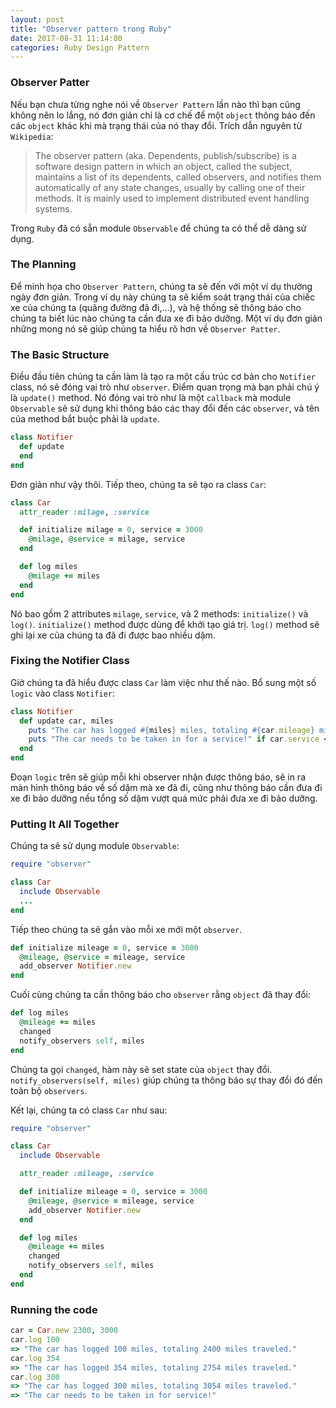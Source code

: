 ```yaml
---
layout: post
title: "Observer pattern trong Ruby"
date: 2017-08-31 11:14:00
categories: Ruby Design Pattern
---
```


### Observer Patter

Nếu bạn chưa từng nghe nói về `Observer Pattern` lần nào thì bạn cũng không nên lo lắng, nó đơn giản chỉ là cơ chế để một `object` thông báo đến các `object` khác khi mà trạng thái của nó thay đổi. Trích dẫn nguyên từ `Wikipedia`:

> The observer pattern (aka. Dependents, publish/subscribe) is a software design pattern in which an object, called the subject, maintains a list of its dependents, called observers, and notifies them automatically of any state changes, usually by calling one of their methods. It is mainly used to implement distributed event handling systems.

Trong `Ruby` đã có sẵn module `Observable` để chúng ta có thể dễ dàng sử dụng.

### The Planning

Để minh họa cho `Observer Pattern`, chúng ta sẽ đến với một ví dụ thường ngày đơn giản. Trong ví dụ này chúng ta sẽ kiểm soát trạng thái của chiếc xe của chúng ta (quãng đường đã đi,...), và hệ thống sẽ thông báo cho chúng ta biết lúc nào chúng ta cần đưa xe đi bảo dưỡng.
Một ví dụ đơn giản những mong nó sẽ giúp chúng ta hiểu rõ hơn về `Observer Patter`.

### The Basic Structure

Điều đầu tiên chúng ta cần làm là tạo ra một cấu trúc cơ bản cho `Notifier` class, nó sẽ đóng vai trò như `observer`. Điểm quan trọng mà bạn phải chú ý là `update()` method. Nó đóng vai trò như là một `callback` mà module `Observable` sẽ sử dụng khi thông báo các thay đổi đến các `observer`, và tên của method bắt buộc phải là `update`.

```ruby
class Notifier
  def update
  end
end
```

Đơn giản như vậy thôi. Tiếp theo, chúng ta sẽ tạo ra class `Car`:
```ruby
class Car
  attr_reader :milage, :service

  def initialize milage = 0, service = 3000
    @milage, @service = milage, service
  end

  def log miles
    @milage += miles
  end
end
```

Nó bao gồm 2 attributes `milage`, `service`, và 2 methods: `initialize()` và `log()`. `initialize()` method được dùng để khởi tạo giá trị. `log()` method sẽ ghi lại xe của chúng ta đã đi được bao nhiều dặm.

### Fixing the Notifier Class

Giờ chúng ta đã hiểu được class `Car` làm việc như thế nào. Bổ sung một số `logic` vào class `Notifier`:

```ruby
class Notifier
  def update car, miles
    puts "The car has logged #{miles} miles, totaling #{car.mileage} miles traveled."
    puts "The car needs to be taken in for a service!" if car.service <= car.mileage
  end
end
```

Đoạn `logic` trên sẽ giúp mỗi khi observer nhận được thông báo, sẽ in ra màn hình thông báo về số dặm mà xe đã đi, cũng như thông báo cần đưa đi xe đi bảo dưỡng nếu tổng số dặm vượt quá mức phải đưa xe đi bảo dưỡng.

### Putting It All Together

Chúng ta sẽ sử dụng module `Observable`:

```ruby
require "observer"

class Car
  include Observable
  ...
end
```

Tiếp theo chúng ta sẽ gắn vào mỗi xe mới một `observer`.

```ruby
def initialize mileage = 0, service = 3000
  @mileage, @service = mileage, service
  add_observer Notifier.new
end  
```

Cuối cùng chúng ta cần thông báo cho `observer` rằng `object` đã thay đổi:

```ruby
def log miles
  @mileage += miles
  changed
  notify_observers self, miles
end
```

Chúng ta gọi `changed`, hàm này sẽ set state của `object` thay đổi.
`notify_observers(self, miles)` giúp chúng ta thông báo sự thay đổi đó đến toàn bộ `observers`.

Kết lại, chúng ta có class `Car` như sau:

```ruby
require "observer"

class Car
  include Observable

  attr_reader :mileage, :service

  def initialize mileage = 0, service = 3000
    @mileage, @service = mileage, service
    add_observer Notifier.new
  end

  def log miles
    @mileage += miles
    changed
    notify_observers self, miles
  end
end
```

### Running the code

```ruby
car = Car.new 2300, 3000
car.log 100
=> "The car has logged 100 miles, totaling 2400 miles traveled."
car.log 354
=> "The car has logged 354 miles, totaling 2754 miles traveled."
car.log 300
=> "The car has logged 300 miles, totaling 3054 miles traveled."
=> "The car needs to be taken in for service!"
```
